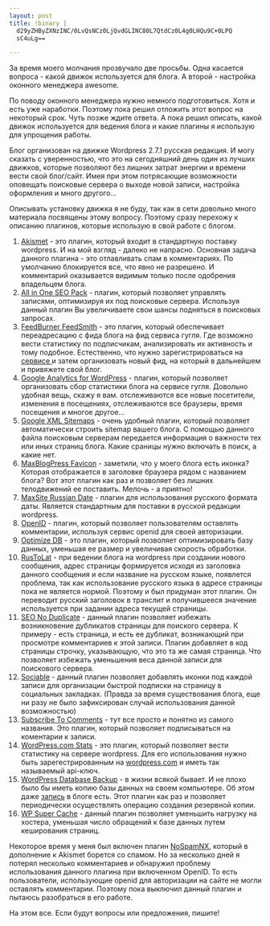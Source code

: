 ```yaml
--- 
layout: post
title: !binary |
  d29yZHByZXNzINC/0LvQsNCz0LjQvdGLINC80L7QtdCz0L4g0LHQu9C+0LPQ
  sC4uLg==

---
```

За время моего молчания прозвучало две просьбы. Одна касается вопроса - какой движок используется для блога. А второй - настройка оконного менеджера awesome.

По поводу оконного менеджера нужно немного подготовиться. Хотя и есть уже наработки. Поэтому пока решил отложить этот вопрос на некоторый срок. Чуть позже ждите ответа. А пока решил описать, какой движок используется для ведения блога и какие плагины я использую для упрощения работы.

<!--more-->Блог организован на движке Wordpress 2.7.1 русская редакция. И могу сказать с уверенностью, что это на сегодняшний день один из лучших движков, которые позволяют без лишних затрат энергии и времени вести свой блог/сайт. Имея при этом потрясающие возможности оповещать поисковые сервера о выходе новой записи, настройка оформления и много другого...

Описывать установку движка я не буду, так как в сети довольно много материала посвящены этому вопросу. Поэтому сразу перехожу к описанию плагинов, которые использую в свой работе с блогом.
<ol>
	<li><a href="http://akismet.com/">Akismet</a> - это плагин, который входит в стандартную поставку wordpress. И на мой взгляд - далеко не напрасно. Основная задача данного плагина - это отлавливать спам в комментариях. По умолчанию блокируется все, что явно не разрешено. И комментарий оказывается видимым только после одобрения владельцем блога.</li>
	<li><a title="Посетить домашнюю страницу плагина" href="http://semperfiwebdesign.com/">All in One SEO Pack</a> - плагин, который позволяет управлять записями, оптимизируя их под поисковые сервера. Используя данный плагин Вы увеличиваете свои шансы подняться в поисковых запросах.</li>
	<li><a title="Посетить домашнюю страницу плагина" href="http://www.feedburner.com/fb/a/help/wordpress_quickstart">FeedBurner FeedSmith</a> - это плагин, который обеспечивает переадресацию с фида блога на фид сервиса гугля. Где возможно вести статистику по подписчикам, анализировать их активность и тому подобное. Естественно, что нужно зарегистрироваться на <a href="http://feedburner.google.com">сервисе </a>и затем организовать новый фид, на который в дальнейшем и привяжете свой блог.</li>
	<li><a title="Посетить домашнюю страницу плагина" href="http://yoast.com/wordpress/analytics/">Google Analytics for WordPress</a> - плагин, который позволяет организовать сбор статистики блога на сервисе гугля. Довольно удобная вещь, скажу я вам. отслеживаются все новые посетители, изменения в посещениях, отслеживаются все браузеры, время посещения и многое другое...</li>
	<li><a title="Посетить домашнюю страницу плагина" href="http://www.arnebrachhold.de/redir/sitemap-home/">Google XML Sitemaps</a> - очень удобный плагин, который позволяет автоматически строить sitemap вашего блога. С помощью данного файла поисковым серверам передается информация о важности тех или иных страниц блога. Какие сраницы нужно включать в поиск, а какие нет.</li>
	<li><a title="Посетить домашнюю страницу плагина" href="http://www.maxblogpress.com/plugins/mfi/">MaxBlogPress Favicon</a> - заметили, что у моего блога есть иконка? Которая отображается в заголовке браузера рядом с названием блога? Вот этот плагин как раз и позволяет без лишних телодвижений ее поставить. Мелочь - а приятно!</li>
	<li><a title="Посетить домашнюю страницу плагина" href="http://maxsite.org/">MaxSite Russian Date</a> - плагин для использования русского формата даты. Является стандартным для поставки в русской редакции wordpress.</li>
	<li><a title="Посетить домашнюю страницу плагина" href="http://wordpress.org/extend/plugins/openid">OpenID</a> - плагин, который позволяет пользователям оставлять комментарии, используя сервис openid для своей авторизации.</li>
	<li><a title="Посетить домашнюю страницу плагина" href="http://yoast.com/wordpress/optimize-db/">Optimize DB</a> - это плагин, который позволяет оптимизировать базу данных, уменьшая ее размер и увеличивая скорость обработки.<a title="Посетить домашнюю страницу плагина" href="http://yoast.com/wordpress/optimize-db/">
</a></li>
	<li><a title="Посетить домашнюю страницу плагина" href="http://mywordpress.ru/plugins/rustolat/">RusToLat</a> - при ведении блога на wordpress при создании нового сообщения, адрес страницы формируется исходя из заголовка данного сообщения и если название на русском языке, появлется проблема, так как использование русского языка в адресе страницы пока не является нормой. Поэтому и был придуман этот плагин. Он переводит русский заголовок в транслит и получившееся значение используется при задании адреса текущей страницы.</li>
	<li><a title="Посетить домашнюю страницу плагина" href="http://omninoggin.com/wordpress-plugins/seo-no-duplicate-wordpress-plugin/">SEO No Duplicate</a> - данный плагин позволяет избежать возникновение дубликатов страницы для поиского сервера. К примеру - есть страница, и есть ее дубликат, возникающий при просмотре комментариев к этой записи. Плагин добавляет в код страницы строчку, указывающую, что это та же самая страница. Что позволяет избежать уменьшения веса данной записи для поискового сервера.</li>
	<li><a title="Посетить домашнюю страницу плагина" href="http://yoast.com/wordpress/sociable/">Sociable</a> - данный плагин позволяет добавлять иконки под каждой записи для организации быстрой подписки на страницу в социальных закладках. (Правда за время существования блога, еще ни разу не было зафиксирован случай использования данной возможностью)</li>
	<li><a title="Посетить домашнюю страницу плагина" href="http://txfx.net/code/wordpress/subscribe-to-comments/">Subscribe To Comments</a> - тут все просто и понятно из самого названия. Это плагин, который позволяет подписываться на коментарии к записи.</li>
	<li><a title="Посетить домашнюю страницу плагина" href="http://wordpress.org/extend/plugins/stats/">WordPress.com Stats</a> - это плагин, который позволяет вести статистику на сервере wordpress. Для его использования нужно быть зарегестрированным на <a href="http://www.wordpress.com">wordpress.com</a> и иметь так называемый api-ключ.</li>
	<li><a title="Посетить домашнюю страницу плагина" href="http://www.ilfilosofo.com/blog/wp-db-backup">WordPress Database Backup</a> - в жизни всякой бывает. И не плохо было бы иметь копию базы данных на своем компьютере. Об этом даже <a href="http://www.juev.ru/2009/03/01/wpbackup/">запись</a> в блоге есть. Этот плагин как раз и позволяет периодически осуществлять операцию создания резервной копии.</li>
	<li><a title="Посетить домашнюю страницу плагина" href="http://ocaoimh.ie/wp-super-cache/">WP Super Cache</a> - данный плагин позволяет уменьшить нагрузку на хостера, уменьшая число обращений к базе данных путем кеширования страниц.</li>
</ol>
Некоторое время у меня был включен плагин <a title="Посетить домашнюю страницу плагина" href="http://www.svenkubiak.de/nospamnx-en">NoSpamNX</a>, который в дополнение к Akismet борется со спамом. Но за несколько дней я потерял несколько комментариев и обнаружил проблему использования данного плагина при включенном OpenID. То есть пользователи, использующие openid для авторизации на сайте не могли оставлять комментарии. Поэтому пока выключил данный плагин и пытаюсь разобраться в его работе.

На этом все. Если будут вопросы или предложения, пишите!
